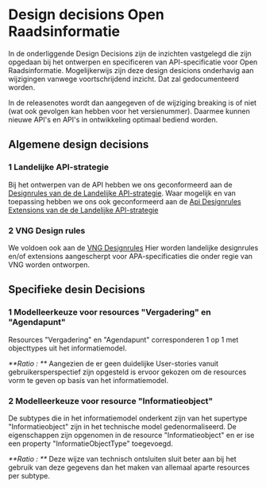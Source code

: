 # Design decisions Open Raadsinformatie

In de onderliggende Design Decisions zijn de inzichten vastgelegd die zijn opgedaan bij het ontwerpen en specificeren van API-specificatie voor Open Raadsinformatie.
Mogelijkerwijs zijn deze design desicions onderhavig aan wijzigingen vanwege voortschrijdend inzicht. Dat zal gedocumenteerd worden.

In de releasenotes wordt dan aangegeven of de wijziging breaking is of niet (wat ook gevolgen kan hebben voor het versienummer).
Daarmee kunnen nieuwe API's en API's in ontwikkeling optimaal bediend worden.

## Algemene design decisions

### 1 Landelijke API-strategie

Bij het ontwerpen van de API hebben we ons geconformeerd aan de [Designrules van de de Landelijke API-strategie](https://docs.geostandaarden.nl/api/API-Designrules/).
Waar mogelijk en van toepassing hebben we ons ook geconformeerd aan de [Api Designrules Extensions van de de Landelijke API-strategie](https://geonovum.github.io/KP-APIs/API-strategie-extensies/)

### 2 VNG Design rules

We voldoen ook aan de [VNG Designrules](https://github.com/VNG-Realisatie/API-Kennisbank/tree/master/Design%20rules/readme.md)
Hier worden landelijke designrules en/of extensions aangescherpt voor APA-specificaties die onder regie van VNG worden ontworpen.

## Specifieke desin Decisions

### 1 Modelleerkeuze voor resources "Vergadering" en "Agendapunt"

Resources "Vergadering" en "Agendapunt" corresponderen 1 op 1 met objecttypes uit het informatiemodel.

_**Ratio : **_ Aangezien de er geen duidelijke User-stories vanuit gebruikersperspectief zijn opgesteld is ervoor gekozen om de resources vorm te geven op basis van het informatiemodel.

### 2 Modelleerkeuze voor resource "Informatieobject"

De subtypes die in het informatiemodel onderkent zijn van het supertype "Informatieobject" zijn in het technische model gedenormaliseerd. De eigenschappen zijn opgenomen in de resource "Informatieobject" en er ise een property "InformatieObjectType" toegevoegd. 

_**Ratio : **_ Deze wijze van technisch ontsluiten sluit beter aan bij het gebruik van deze gegevens dan het maken van allemaal aparte resources per subtype.

